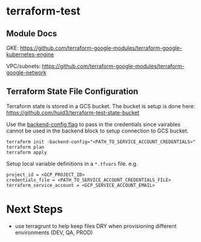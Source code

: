 # terraform-test

## Module Docs

GKE: https://github.com/terraform-google-modules/terraform-google-kubernetes-engine

VPC/subnets: https://github.com/terraform-google-modules/terraform-google-network

## Terraform State File Configuration

Terraform state is stored in a GCS bucket. The bucket is setup is done here: https://github.com/huid3/terraform-test-state-bucket

Use the [backend-config flag](https://developer.hashicorp.com/terraform/language/settings/backends/configuration#partial-configuration) to pass in the credentials since vairables cannot be used in the backend block to setup connection to GCS bucket.

```
terraform init -backend-config="<PATH_TO_SERVICE_ACCOUNT_CREDENTIALS>"
terraform plan
terraform apply
```

Setup local variable definitions in a `*.tfvars` file. e.g.
```
project_id = <GCP_PROJECT_ID>
credentials_file = <PATH_TO_SERVICE_ACCOUNT_CREDENTIALS_FILE>
terraform_service_account = <GCP_SERVICE_ACCOUNT_EMAIL>
```
# Next Steps
- use terragrunt to help keep files DRY when provisioning different environments (DEV, QA, PROD)

